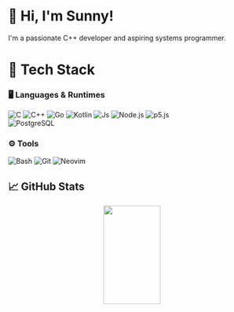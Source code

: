 # 👋 Hi, I'm Sunny!

I'm a passionate C++ developer and aspiring systems programmer.

# 🚀 Tech Stack

### 🖥️ Languages & Runtimes
![C](https://img.shields.io/badge/C-A8B9CC?style=flat&logo=c&logoColor=white) 
![C++](https://img.shields.io/badge/C++-00599C?style=flat&logo=c%2b%2b&logoColor=white) 
![Go](https://img.shields.io/badge/Go-00ADD8?style=flat&logo=go&logoColor=white) 
![Kotlin](https://img.shields.io/badge/Kotlin-7F52FF?style=flat&logo=kotlin&logoColor=white) 
![Js](https://img.shields.io/badge/Js-F7DF1E?style=flat&logo=javascript&logoColor=black) 
![Node.js](https://img.shields.io/badge/Node.js-43853D?style=flat&logo=node.js&logoColor=white) 
![p5.js](https://img.shields.io/badge/p5.js-ED225D?style=flat&logo=p5dotjs&logoColor=white)  
![PostgreSQL](https://img.shields.io/badge/PostgreSQL-316192?style=flat&logo=postgresql&logoColor=white)  

### ⚙️ Tools
![Bash](https://img.shields.io/badge/Bash-121011?style=flat&logo=gnu-bash&logoColor=white) 
![Git](https://img.shields.io/badge/Git-F05032?style=flat&logo=git&logoColor=white) 
![Neovim](https://img.shields.io/badge/Neovim-57A143?style=flat&logo=neovim&logoColor=white)  


## 📈 GitHub Stats

<p align="center">
  <img width="48%" height="200" src="https://github-readme-stats.vercel.app/api?username=SunnyGitGud&show_icons=true&theme=tokyonight" />
</p>

